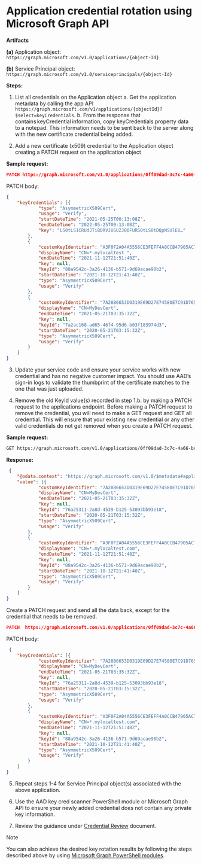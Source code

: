 # Application credential rotation using Microsoft Graph API

**Artifacts**

**(a)** Application object: `https://graph.microsoft.com/v1.0/applications/{object-Id}`

**(b)** Service Principal object: `https://graph.microsoft.com/v1.0/serviceprincipals/{object-Id}`

**Steps:**

1. List all credentials on the Application object
    a. Get the application metadata by calling the app API `https://graph.microsoft.com/v1/applications/{objectId}?$select=keyCredentials`.
    b. From the response that contains keyCredential information, copy keyCredentials property data to a notepad. This information needs to be sent back to the server along with the new certificate credential being added.

2. Add a new certificate (x509) credential to the Application object creating a PATCH request on the application object

**Sample request:**

```json
PATCH https://graph.microsoft.com/v1.0/applications/0ff09dad-3c7c-4a66-bc2b-7bbb45763a60 
```

PATCH body:

```json
{
    "keyCredentials": [{
            "type": "AsymmetricX509Cert",
            "usage": "Verify",
            "startDateTime": "2021-05-25T00:13:08Z",
            "endDateTime": "2022-05-25T00:13:08Z",
            "key": "LS0tLS1CRUdJTiBDRVJUSUZJQ0FURS0tLS0tDQpNSUlEU…"
        },
        {
            "customKeyIdentifier": "A3F0F2A04A5556CE3FEFF4A0CCB47905AC7C66E4",
            "displayName": "CN=*.mylocaltest ",
            "endDateTime": "2021-11-12T21:51:40Z",
            "key": null,
            "keyId": "88a9542c-3a26-4136-b571-9d69acae98b2",
            "startDateTime": "2021-10-12T21:41:40Z",
            "type": "AsymmetricX509Cert",
            "usage": "Verify"
        },
        {
            "customKeyIdentifier": "7A28B6653D0319E69D27E74580E7C91D765AF867",
            "displayName": "CN=MyDevCert",
            "endDateTime": "2021-05-21T03:35:32Z",
            "key": null,
            "keyId": "7a2ac168-ad65-46f4-95d6-b03f183974d3",
            "startDateTime": "2020-05-21T03:15:32Z",
            "type": "AsymmetricX509Cert",
            "usage": "Verify"
        }
    ]
}
```

3. Update your service code and ensure your service works with new credential and has no negative customer impact. You should use AAD’s sign-in logs to validate the thumbprint of the certificate matches to the one that was just uploaded.

4. Remove the old KeyId value(s) recorded in step 1.b. by making a PATCH request to the applications endpoint. Before making a PATCH request to remove the credential, you will need to make a GET request and GET all credential. This will ensure that your existing new credential or any other valid credentials do not get removed when you create a PATCH request. 

**Sample request:**

```html
GET https://graph.microsoft.com/v1.0/applications/0ff09dad-3c7c-4a66-bc2b-7bbb45763a60/keyCredentials 
```

**Response:**

```json
 {
    "@odata.context": "https://graph.microsoft.com/v1.0/$metadata#applications('51603b67-f038-4667-93bb-1dce786ef7b0')/keyCredentials",
    "value": [{
            "customKeyIdentifier": "7A28B6653D0319E69D27E74580E7C91D765AF867",
            "displayName": "CN=MyDevCert",
            "endDateTime": "2021-05-21T03:35:32Z",
            "key": null,
            "keyId": "76a25311-2a8d-4539-b125-53093bb93e18",
            "startDateTime": "2020-05-21T03:15:32Z",
            "type": "AsymmetricX509Cert",
            "usage": "Verify"
        },
        {
            "customKeyIdentifier": "A3F0F2A04A5556CE3FEFF4A0CCB47905AC7C66E4",
            "displayName": "CN=*.mylocaltest.com",
            "endDateTime": "2021-11-12T21:51:40Z",
            "key": null,
            "keyId": "88a9542c-3a26-4136-b571-9d69acae98b2",
            "startDateTime": "2021-10-12T21:41:40Z",
            "type": "AsymmetricX509Cert",
            "usage": "Verify"
        }
    ]
}
```

Create a PATCH request and send all the data back, except for the credential that needs to be removed. 

```json
PATCH  https://graph.microsoft.com/v1.0/applications/0ff09dad-3c7c-4a66-bc2b-7bbb45763a60/keyCredentials 
```

PATCH body:

```json
 {
    "keyCredentials": [{
            "customKeyIdentifier": "7A28B6653D0319E69D27E74580E7C91D765AF867",
            "displayName": "CN=MyDevCert",
            "endDateTime": "2021-05-21T03:35:32Z",
            "key": null,
            "keyId": "76a25311-2a8d-4539-b125-53093bb93e18",
            "startDateTime": "2020-05-21T03:15:32Z",
            "type": "AsymmetricX509Cert",
            "usage": "Verify"
        },
        {
            "customKeyIdentifier": "A3F0F2A04A5556CE3FEFF4A0CCB47905AC7C66E4",
            "displayName": "CN=*.mylocaltest.com",
            "endDateTime": "2021-11-12T21:51:40Z",
            "key": null,
            "keyId": "88a9542c-3a26-4136-b571-9d69acae98b2",
            "startDateTime": "2021-10-12T21:41:40Z",
            "type": "AsymmetricX509Cert",
            "usage": "Verify"
        }
    ]
}
```

5. Repeat steps 1-4 for Service Principal object(s) associated with the above application.

6. Use the AAD key cred scanner PowerShell module or Microsoft Graph API to ensure your newly added credential does not contain any private key information.

7. Review the guidance under [Credential Review](credentials-review.md) document.

> [!Note]
> You can also achieve the desired key rotation results by following the steps described above by using [Microsoft Graph PowerShell modules](https://docs.microsoft.com/en-us/graph/powershell/installation?context=graph%2Fapi%2F1.0&view=graph-rest-1.0).

